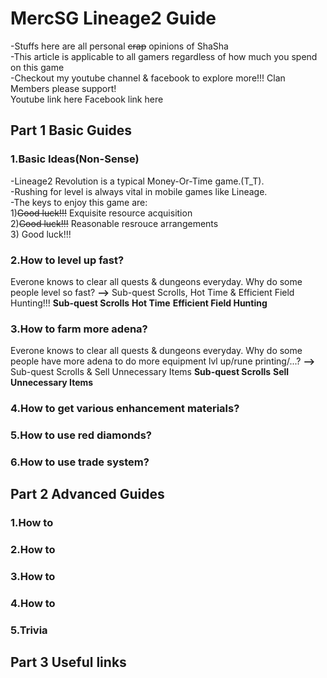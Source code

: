 # MercSG Lineage2 Guide
-Stuffs here are all personal ~~crap~~ opinions of ShaSha</br> 
-This article is applicable to all gamers regardless of how much you spend on this game</br>
-Checkout my youtube channel & facebook to explore more!!! Clan Members please support! </br> 
Youtube link here
Facebook link here


## Part 1 Basic Guides
### 1.Basic Ideas(Non-Sense)
-Lineage2 Revolution is a typical Money-Or-Time game.(T_T).</br>
-Rushing for level is always vital in mobile games like Lineage.</br>
-The keys to enjoy this game are:</br>
 1)~~Good luck!!!~~ Exquisite resource acquisition</br>
 2)~~Good luck!!!~~ Reasonable resrouce arrangements</br>
 3) Good luck!!!</br>


### 2.How to level up fast?
Everone knows to clear all quests & dungeons everyday. Why do some people level so fast?
**-->** Sub-quest Scrolls, Hot Time & Efficient Field Hunting!!!
**Sub-quest Scrolls**
**Hot Time**
**Efficient Field Hunting**

### 3.How to farm more adena?
Everone knows to clear all quests & dungeons everyday. Why do some people have more adena to do more equipment lvl up/rune printing/...?
**-->** Sub-quest Scrolls & Sell Unnecessary Items
**Sub-quest Scrolls**
**Sell Unnecessary Items**

### 4.How to get various enhancement materials?

### 5.How to use red diamonds?
### 6.How to use trade system?


## Part 2 Advanced Guides
### 1.How to 
### 2.How to 
### 3.How to
### 4.How to 
### 5.Trivia


## Part 3 Useful links
